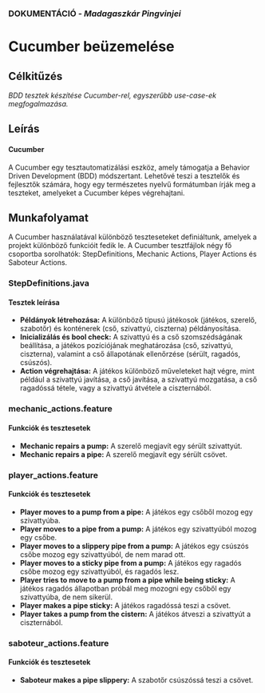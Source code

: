 ### DOKUMENTÁCIÓ - *Madagaszkár Pingvinjei*

#

#

# Cucumber beüzemelése
## Célkitűzés
*BDD tesztek készítése Cucumber-rel, egyszerűbb use-case-ek megfogalmazása.*

## Leírás
#### Cucumber
A Cucumber egy tesztautomatizálási eszköz, amely támogatja a Behavior Driven Development (BDD) módszertant. Lehetővé teszi a tesztelők és fejlesztők számára, hogy egy természetes nyelvű formátumban írják meg a teszteket, amelyeket a Cucumber képes végrehajtani.

## Munkafolyamat
A Cucumber használatával különböző teszteseteket definiáltunk, amelyek a projekt különböző funkcióit fedik le. A Cucumber tesztfájlok négy fő csoportba sorolhatók: StepDefinitions, Mechanic Actions, Player Actions és Saboteur Actions.

### StepDefinitions.java
#### Tesztek leírása
- **Példányok létrehozása:** A különböző típusú játékosok (játékos, szerelő, szabotőr) és konténerek (cső, szivattyú, ciszterna) példányosítása.
- **Inicializálás és bool check:** A szivattyú és a cső szomszédságának beállítása, a játékos pozíciójának meghatározása (cső, szivattyú, ciszterna), valamint a cső állapotának ellenőrzése (sérült, ragadós, csúszós).
- **Action végrehajtása:** A játékos különböző műveleteket hajt végre, mint például a szivattyú javítása, a cső javítása, a szivattyú mozgatása, a cső ragadóssá tétele, vagy a szivattyú átvétele a ciszternából.

### mechanic_actions.feature
#### Funkciók és tesztesetek
- **Mechanic repairs a pump:** A szerelő megjavít egy sérült szivattyút.
- **Mechanic repairs a pipe:** A szerelő megjavít egy sérült csövet.

### player_actions.feature
#### Funkciók és tesztesetek
- **Player moves to a pump from a pipe:** A játékos egy csőből mozog egy szivattyúba.
- **Player moves to a pipe from a pump:** A játékos egy szivattyúból mozog egy csőbe.
- **Player moves to a slippery pipe from a pump:** A játékos egy csúszós csőbe mozog egy szivattyúból, de nem marad ott.
- **Player moves to a sticky pipe from a pump:** A játékos egy ragadós csőbe mozog egy szivattyúból, és ragadós lesz.
- **Player tries to move to a pump from a pipe while being sticky:** A játékos ragadós állapotban próbál meg mozogni egy csőből egy szivattyúba, de nem sikerül.
- **Player makes a pipe sticky:** A játékos ragadóssá teszi a csövet.
- **Player takes a pump from the cistern:** A játékos átveszi a szivattyút a ciszternából.

### saboteur_actions.feature
#### Funkciók és tesztesetek
- **Saboteur makes a pipe slippery:** A szabotőr csúszóssá teszi a csövet.
